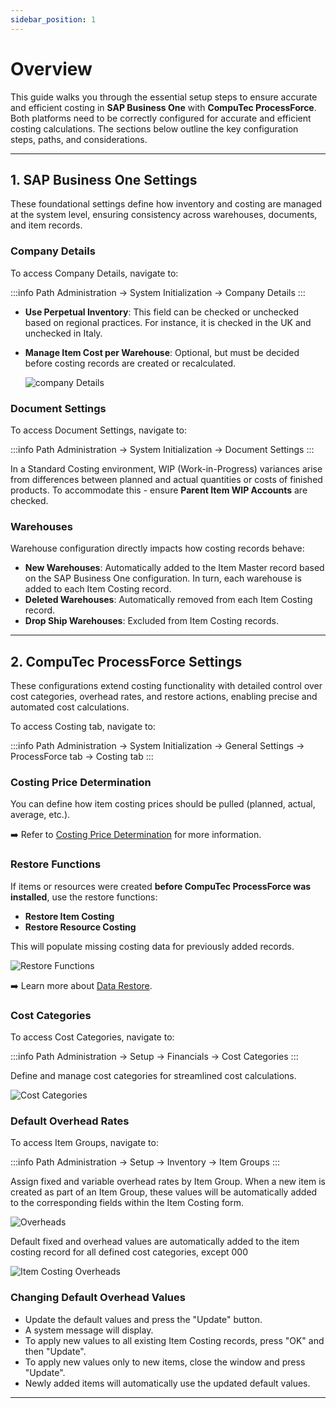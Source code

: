 ```yaml
---
sidebar_position: 1
---
```


# Overview

This guide walks you through the essential setup steps to ensure accurate and efficient costing in **SAP Business One** with **CompuTec ProcessForce**. Both platforms need to be correctly configured for accurate and efficient costing calculations. The sections below outline the key configuration steps, paths, and considerations.

---

## 1. SAP Business One Settings

These foundational settings define how inventory and costing are managed at the system level, ensuring consistency across warehouses, documents, and item records.

### Company Details

To access Company Details, navigate to:

:::info Path
    Administration → System Initialization → Company Details
:::

- **Use Perpetual Inventory**: This field can be checked or unchecked based on regional practices. For instance, it is checked in the UK and unchecked in Italy.
- **Manage Item Cost per Warehouse**: Optional, but must be decided before costing records are created or recalculated.

    ![company Details](./media/overview/company-details.webp)

### Document Settings

To access Document Settings, navigate to:

:::info Path
    Administration → System Initialization → Document Settings
:::

In a Standard Costing environment, WIP (Work-in-Progress) variances arise from differences between planned and actual quantities or costs of finished products. To accommodate this - ensure **Parent Item WIP Accounts** are checked.

### Warehouses

Warehouse configuration directly impacts how costing records behave:

- **New Warehouses**: Automatically added to the Item Master record based on the SAP Business One configuration. In turn, each warehouse is added to each Item Costing record.
- **Deleted Warehouses**: Automatically removed from each Item Costing record.
- **Drop Ship Warehouses**: Excluded from Item Costing records.

---

## 2. CompuTec ProcessForce Settings

These configurations extend costing functionality with detailed control over cost categories, overhead rates, and restore actions, enabling precise and automated cost calculations.

To access Costing tab, navigate to:

:::info Path
    Administration → System Initialization → General Settings → ProcessForce tab → Costing tab
:::

### Costing Price Determination

You can define how item costing prices should be pulled (planned, actual, average, etc.).  

➡️ Refer to [Costing Price Determination](./costing-price-determination.md) for more information.

### Restore Functions

If items or resources were created **before CompuTec ProcessForce was installed**, use the restore functions:

- **Restore Item Costing**
- **Restore Resource Costing**

This will populate missing costing data for previously added records.

![Restore Functions](./media/overview/restore-costing.webp)

➡️ Learn more about [Data Restore](../../system-initialization/data-restore.md).

### Cost Categories

To access Cost Categories, navigate to:

:::info Path
    Administration → Setup → Financials → Cost Categories
:::

Define and manage cost categories for streamlined cost calculations.

![Cost Categories](./media/overview/cost-categories.png)

### Default Overhead Rates

To access Item Groups, navigate to:

:::info Path
    Administration → Setup → Inventory → Item Groups
:::

Assign fixed and variable overhead rates by Item Group. When a new item is created as part of an Item Group, these values will be automatically added to the corresponding fields within the Item Costing form.

![Overheads](./media/overview/overheads.webp)

Default fixed and overhead values are automatically added to the item costing record for all defined cost categories, except 000

![Item Costing Overheads](./media/overview/item-costing-overheads.webp)

### Changing Default Overhead Values

- Update the default values and press the "Update" button.
- A system message will display.
- To apply new values to all existing Item Costing records, press "OK" and then "Update".
- To apply new values only to new items, close the window and press "Update".
- Newly added items will automatically use the updated default values.

---

